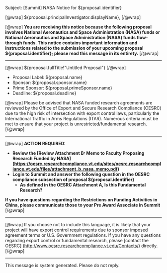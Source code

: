 Subject: [Summit] NASA Notice for ${proposal.identifier}

[@wrap]
${proposal.principalInvestigator.displayName},
[/@wrap]

[@wrap]
**You are receiving this notice because the following proposal involves National Aeronautics and Space Administration (NASA) funds or National Aeronautics and Space Administration (NASA) funds flow-through funds. This notice contains important information and instructions related to the submission of your upcoming proposal ${proposal.identifier}; please read this message in its entirety.**
[/@wrap]

------------------------------------------------------------------------

[@wrap] ${proposal.fullTitle!"Untitled Proposal"} [/@wrap]

* Proposal Label: 
  ${proposal.name}
* Sponsor:
  ${proposal.sponsor.name} 
* Prime Sponsor:
  ${proposal.primeSponsor.name} 
* Deadline:
  ${proposal.deadline} 

[@wrap]
Please be advised that NASA funded research agreements are reviewed by the Office of Export and Secure Research Compliance (OESRC) due to the high risk of intersection with export control laws, particularly the International Traffic in Arms Regulations (ITAR).  Numerous criteria must be met to ensure that your project is unrestricted/fundamental research.
[/@wrap]

------------------------------------------------------------------------

[@wrap]
**ACTION REQUIRED:**  

* **Review the [Review Attachment B: Memo to Faculty Proposing Research Funded by NASA] (https://oesrc.researchcompliance.vt.edu/sites/oesrc.researchcompliance.vt.edu/files/attachment_b_nasa_memo.pdf)**
* **Login to Summit and answer the following question in the OESRC compliance subsection of proposal ${proposal.identifier}**
    * **As defined in the OESRC Attachment A, Is this Fundamental Research?**

**If you have questions regarding the Restrictions on Funding Activities in China, please communicate those to your Pre Award Associate in Summit**
[/@wrap]

------------------------------------------------------------------------

[@wrap]
If you choose not to include this language, it is likely that your project will have export control requirements due to sponsor imposed agreement terms or U.S. Government regulations.  If you have any questions regarding export control or fundamental research, please [contact the OESRC] (http://www.oesrc.researchcompliance.vt.edu/Contacts/) directly. 
[/@wrap]

------------------------------------------------------------------------
This message is system generated.
Please do not reply.
